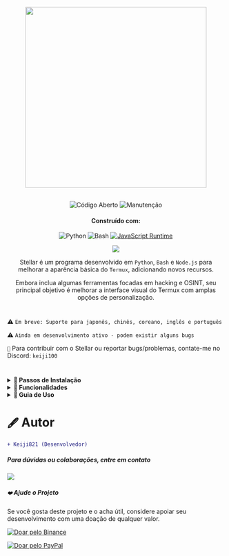 <p align="center"> <kbd> <img src="https://i.pinimg.com/originals/02/87/d3/0287d3ba8b3330fca99f69e2001d3168.gif?semt=ais_hybrid&w=740" width="420"> </kbd><br><br>

<div align="center">

![Código Aberto](https://img.shields.io/badge/Código_Aberto-3DA639?style=for-the-badge&logo=open-source-initiative&logoColor=white) ![Manutenção](https://img.shields.io/badge/Mantido_(Sim)-2ea44f?style=for-the-badge)

<h4>Construído com:</h4>

![Python](https://img.shields.io/badge/Python-3776AB?style=for-the-badge&logo=python&logoColor=white)
![Bash](https://img.shields.io/badge/Shell_Script-121011?style=for-the-badge&logo=gnu-bash&logoColor=white)
[![JavaScript Runtime](https://img.shields.io/badge/Ambiente_JavaScript-Node.js-yellow?style=for-the-badge&logo=javascript&logoColor=white&color=f7df1e&labelColor=000000)](https://nodejs.org/)

</div>

<div align="center">
    <img src="https://img.shields.io/badge/Stellar-6C00FF?style=for-the-badge&logo=stellar&logoColor=white&labelColor=121212"><br>
    <strong></strong>
</div>

<div align="center">

Stellar é um programa desenvolvido em `Python`, `Bash` e `Node.js` para melhorar a aparência básica do `Termux`, adicionando novos recursos.

Embora inclua algumas ferramentas focadas em hacking e OSINT, seu principal objetivo é melhorar a interface visual do Termux com amplas opções de personalização.

</div>

#

⚠️ `Em breve: Suporte para japonês, chinês, coreano, inglês e português`

⚠️ `Ainda em desenvolvimento ativo - podem existir alguns bugs`

`📌` Para contribuir com o Stellar ou reportar bugs/problemas, contate-me no Discord: `keiji100`

#

<details>
<summary><b>🔖 Passos de Instalação</b></summary>

##### Siga estes passos para instalar o Stellar:

```shell script
git clone https://github.com/Keiji821/Stellar
```

```shell script
cd Stellar
```

```shell script
bash install.sh
```

##### Após executar `bash install.sh`, tudo será instalado automaticamente (garanta uma conexão estável com a internet). Após a instalação, sua sessão no Termux será reiniciada. Para o funcionamento adequado do TOR, recomenda-se fechar e reabrir completamente o Termux.

</details>

<details>
<summary><b>📑 Funcionalidades</b></summary>

##### O Stellar OS oferece um conjunto de comandos focados em OSINT e hacking (todos opcionais). O objetivo principal permanece sendo a personalização do Termux.

#### `🔧` Sistema
| Comando       | Descrição |  
|--------------|-------------|  
| `reload`     | Recarrega o banner do sistema |  
| `ui`         | Personaliza a aparência e cores do banner |  
| `uninstall`  | Remove completamente o Stellar |  
| `update`     | Atualiza o Stellar a partir do GitHub |  
| `bash`       | Reinicia a sessão do terminal |  
| `history -c` | Limpa o histórico de comandos |  
| `reset`      | Redefine o terminal para o estado padrão |  
| `my`         | Exibe seu perfil no Stellar |  
| `userconf`   | Configura seu perfil no Stellar |  

#### `🛠️` Utilitários
| Comando         | Descrição |  
|----------------|-------------|  
| `ia`           | Serviço de API de IA gratuito |  
| `ia-image`     | Gerador de imagens com IA |  
| `translator`   | Tradução em tempo real |  
| `myip`         | Mostra seu IP público |  
| `passwordgen`  | Gera senhas seguras |  
| `encrypt-file` | Ferramenta de criptografia de arquivos |  

#### `📡` OSINT (Coleta de Informações)  
| Comando         | Descrição |  
|----------------|-------------|  
| `ipinfo`       | Obtém informações de endereço IP |  
| `urlinfo`      | Ferramenta de análise de URL |  
| `userfinder`   | Busca de usuários em múltiplas plataformas |  
| `phoneinfo`    | Consulta de números telefônicos |  
| `metadatainfo` | Extração de metadados de arquivos |  
| `emailsearch`  | Ferramenta de busca de e-mails |  

#### `📱` Discord
| Comando                | Descrição |  
|-----------------------|-------------|  
| `userinfo`            | Obtém informações de usuário (usando ID) |  
| `serverinfo`          | Obtém informações de servidor (usando ID) |  
| `searchinvites`       | Busca por convites do Discord |  
| `inviteinfo`          | Analisa links de convite |  
| `role-mapper`         | Mapeamento de cargos (requer ID do servidor) |  
| `mutual-servers`      | Verifica servidores em comum entre usuários |  
| `webhook-mass-spam`   | Ferramenta de spam em webhooks |  
| `mass-delete-channels`| Exclusão em massa de canais (apenas servidores próprios) |  

#### `📸` Instagram OSINT 
| Comando        | Descrição |  
|---------------|-------------|  
| `profileinfo` | Extração de metadados de perfil do Instagram |  

#### `🛡️` Testes de Penetração 
| Comando    | Descrição |  
|-----------|-------------|  
| `ddos`    | Ferramenta de ataque DDoS (IP+porta) |  
| `tunnel`  | Hospeda imagem que captura IPs de visitantes |  

##### O Stellar executa o TOR em segundo plano continuamente para proteção de anonimato.

</details>

<details>
<summary><b>📄 Guia de Uso</b></summary>

##### Uso simples - após a instalação, use o Termux normalmente. O comando `ui` permite personalizar:
- Exibição de arte ASCII
- Esquemas de cores
- Cores de fundo (incluindo temas claro/escuro)

##### O comando `ui` também permite personalização completa do tema do Termux, incluindo mudança de fundo escuro para claro/azul, etc.

</details>

#

# `🖋️` Autor

```diff
+ Keiji821 (Desenvolvedor)
```

##### Para dúvidas ou colaborações, entre em contato

<p align="left">
  <a href="https://discord.com/users/983476283491110932">
<img src="https://img.shields.io/badge/Discord-Keiji-%235865F2?style=for-the-badge&logo=discord&logoColor=white">
  </a>
</p>

##### `❤️` Ajude o Projeto

Se você gosta deste projeto e o acha útil, considere apoiar seu desenvolvimento com uma doação de qualquer valor.

[![Doar pelo Binance](https://img.shields.io/badge/Binance%20Pay-F0B90B?style=for-the-badge&logo=binance&logoColor=white&label=Doar&labelColor=black&message=763579717)](https://pay.binance.com/en)

[![Doar pelo PayPal](https://img.shields.io/badge/PayPal-00457C?style=for-the-badge&logo=paypal&logoColor=white&label=Doar&labelColor=003087&message=felixdppdcg69@gmail.com)](https://paypal.me/felixdppdcg69)
